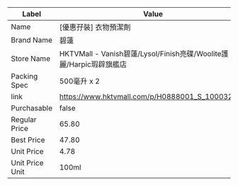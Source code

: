 | Label           | Value                                                    |
| --------------- | -------------------------------------------------------- |
| Name            | [優惠孖裝] 衣物預潔劑                                             |
| Brand Name      | 碧蓮                                                       |
| Store Name      | HKTVMall - Vanish碧蓮/Lysol/Finish亮碟/Woolite護麗/Harpic瑕辟旗艦店 |
| Packing Spec    | 500毫升 x 2                                                |
| link            | https://www.hktvmall.com/p/H0888001_S_10003250A          |
| Purchasable     | false                                                    |
| Regular Price   | 65.80                                                    |
| Best Price      | 47.80                                                    |
| Unit Price      | 4.78                                                     |
| Unit Price Unit | 100ml                                                    |
